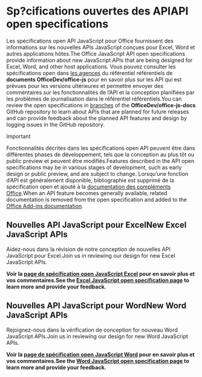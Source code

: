 # <a name="api-open-specifications"></a><span data-ttu-id="a9787-101">Sp?cifications ouvertes des API</span><span class="sxs-lookup"><span data-stu-id="a9787-101">API open specifications</span></span>

<span data-ttu-id="a9787-102">Les spécifications open API JavaScript pour Office fournissent des informations sur les nouvelles APIs JavaScript conçues pour Excel, Word et autres applications hôtes.</span><span class="sxs-lookup"><span data-stu-id="a9787-102">The Office JavaScript API open specifications provide information about new JavaScript APIs that are being designed for Excel, Word, and other host applications.</span></span> <span data-ttu-id="a9787-103">Vous pouvez consulter les spécifications open dans [les agences](https://github.com/OfficeDev/office-js-docs/branches/all) du référentiel référentiels de **documents OfficeDev/office-js** pour en savoir plus sur les API qui est prévues pour les versions ultérieures et permettre envoyer des commentaires sur les fonctionnalités de l’API et la conception planifiées par les problèmes de journalisation dans le référentiel référentiels.</span><span class="sxs-lookup"><span data-stu-id="a9787-103">You can review the open specifications in [branches](https://github.com/OfficeDev/office-js-docs/branches/all) of the **OfficeDev/office-js-docs** GitHub repository to learn about APIs that are planned for future releases and can provide feedback about the planned API features and design by logging issues in the GitHub repository.</span></span>

> [!IMPORTANT]
> <span data-ttu-id="a9787-104">Fonctionnalités décrites dans les spécifications open API peuvent être dans différentes phases de développement, tels que la conception au plus tôt ou public preview et peuvent être modifiés.</span><span class="sxs-lookup"><span data-stu-id="a9787-104">Features described in the API open specifications may be in various stages of development, such as early design or public preview, and are subject to change.</span></span> <span data-ttu-id="a9787-105">Lorsqu’une fonction d’API est généralement disponible, bibliographie est supprimé de la spécification open et ajouté à la [documentation des compléments Office](https://docs.microsoft.com/office/dev/add-ins/).</span><span class="sxs-lookup"><span data-stu-id="a9787-105">When an API feature becomes generally available, related documentation is removed from the open specification and added to the [Office Add-ins documentation](https://docs.microsoft.com/office/dev/add-ins/).</span></span> 

## <a name="new-excel-javascript-apis"></a><span data-ttu-id="a9787-106">Nouvelles API JavaScript pour Excel</span><span class="sxs-lookup"><span data-stu-id="a9787-106">New Excel JavaScript APIs</span></span>

<span data-ttu-id="a9787-107">Aidez-nous dans la révision de notre conception de nouvelles API JavaScript pour Excel.</span><span class="sxs-lookup"><span data-stu-id="a9787-107">Join us in reviewing our design for new Excel JavaScript APIs.</span></span> 

<span data-ttu-id="a9787-108">**Voir la [page de spécification open JavaScript Excel](https://github.com/OfficeDev/office-js-docs/tree/ExcelJs_OpenSpec) pour en savoir plus et vos commentaires.**</span><span class="sxs-lookup"><span data-stu-id="a9787-108">**See the [Excel JavaScript open specification page](https://github.com/OfficeDev/office-js-docs/tree/ExcelJs_OpenSpec) to learn more and provide your feedback.**</span></span>

## <a name="new-word-javascript-apis"></a><span data-ttu-id="a9787-109">Nouvelles API JavaScript pour Word</span><span class="sxs-lookup"><span data-stu-id="a9787-109">New Word JavaScript APIs</span></span>

<span data-ttu-id="a9787-110">Rejoignez-nous dans la vérification de conception for nouveau Word JavaScript APIs.</span><span class="sxs-lookup"><span data-stu-id="a9787-110">Join us in reviewing our design for new Word JavaScript APIs.</span></span> 

<span data-ttu-id="a9787-111">**Voir la [page de spécification open JavaScript Word](https://github.com/OfficeDev/office-js-docs/tree/WordJs_OpenSpec) pour en savoir plus et vos commentaires.**</span><span class="sxs-lookup"><span data-stu-id="a9787-111">**See the [Word JavaScript open specification page](https://github.com/OfficeDev/office-js-docs/tree/WordJs_OpenSpec) to learn more and provide your feedback.**</span></span>